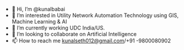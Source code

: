 - 👋 Hi, I’m @kunalbabai
- 👀 I’m interested in Utility Network Automation Technology using GIS, Machine Learning & AI
- 🌱 I’m currently working UDC India/US.
- 💞️ I’m looking to collaborate on Artificial Intelligence
- 📫 How to reach me kunalseth012@gmail.com/+91 -9800080902

<!---
kunalbabai/kunalbabai is a ✨ special ✨ repository because its `README.md` (this file) appears on your GitHub profile.
You can click the Preview link to take a look at your changes.
--->
